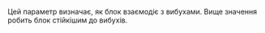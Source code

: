 Цей параметр визначає, як блок взаємодіє з вибухами. Вище значення робить блок стійкішим до вибухів.